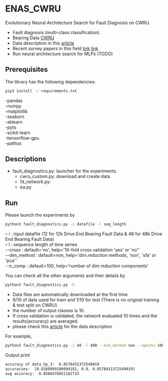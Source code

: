 # ENAS_CWRU
Evolutionary Neural Architecture Search for Fault Diagnosis on CWRU. <br/>
- Fault diagnosis (multi-class classification). <br/>
- Bearing Data [CWRU](https://csegroups.case.edu/bearingdatacenter/pages/welcome-case-western-reserve-university-bearing-data-center-website) <br/>
- Data description in this [article](https://www.sciencedirect.com/science/article/pii/S1474034616301148) <br/> 
- Recent survey papers in this field [link](https://ieeexplore.ieee.org/abstract/document/8988271) [link](https://ieeexplore.ieee.org/document/9078761)
- Run neural architecture search for MLPs (TODO) <br/>


## Prerequisites
The library has the following dependencies:
```bash
pip3 install -r requirements.txt
```
-pandas <br/>
-numpy <br/>
-matplotlib <br/>
-seaborn <br/>
-sklearn <br/>
-pyts <br/>
-scikit-learn <br/>
-tensorflow-gpu <br/>
-pathos <br/>

## Descriptions
- fault_diagnostics.py: launcher for the experiments.
  - cwru_custom.py: download and create data 
  - fd_network.py:
  - ea.py


## Run
Please launch the experiments by 
```bash
python3 fault_diagnostics.py -i datafile -l seq_length 
```

&ndash;  i : input datafile (12 for 12k Drive End Bearing Fault Data & 48 for 48k Drive End Bearing Fault Data) <br/>
&ndash;  l : sequence length of time series <br/>
--cross : default='no', help='10-fold cross validation 'yes' or 'no'' <br/>
--dim_method : default=non, help='dim.reduction methods, 'non', 'sfa' or 'pca'' <br/>
--n_comp : default=100, help='number of dim reduction components' <br/>

You can check all the other arguments and their details by
```bash
python3 fault_diagnostics.py -h
```

- Data files are automatically downloaded at the first time
- 9/10 of data used for train and 1/10 for test (There is no original training & test split on CWRU). 
- the number of output classes is 10.
- If cross validation is validated, the network evaluated 10 times and the results(accuracy) are averaged.
- please check this [article](https://www.sciencedirect.com/science/article/pii/S1474034616301148) for the data description 

For example,
```bash
python3 fault_diagnostics.py -i 48 -l 400 --dim_method non --epochs 1000 --cross no --plotting no
```

Output print
```bash
accuracy of data_hp_3:  0.8578431372549019
accuracies:  [0.9180999180999181, 0.8, 0.8578431372549019]
avg accuracy:  0.8586476851182733
```
